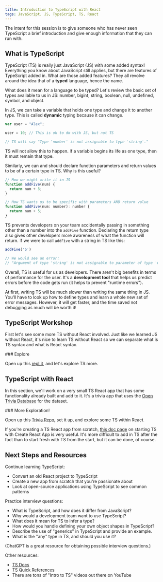 ```yaml
---
title: Introduction to TypeScript with React
tags: JavaScript, JS, TypeScript, TS, React
---
```


The intent for this session is to give someone who has never seen TypeScript a brief introduction and give enough information that they can run with.

## What is TypeScript

TypeScript (TS) is really just JavaScript (JS) with some added syntax! Everything you know about JavaScript still applies, but there are features of TypeScript added in. What are those added features? They all revolve around the idea that of a **typed** language, hence the name.

What does it mean for a language to be typed? Let's review the basic set of types available to us in JS: number, bigint, string, boolean, null, undefined, symbol, and object.

In JS, we can take a variable that holds one type and change it to another type. This is called **dynamic** typing because it can change.

```js
var user = "Alex";

user = 10; // This is ok to do with JS, but not TS

// TS will say "Type 'number' is not assignable to type 'string'."
```

TS will not allow this to happen. If a variable begins its life as one type, then it must remain that type.

Similarly, we can and should declare function parameters and return values to be of a certain type in TS. Why is this useful?

```js
// How we might write it in JS
function addFive(num) {
  return num + 5;
}

// How TS wants us to be specific with parameters AND return value
function addFive(num: number): number {
  return num + 5;
}
```

TS prevents developers on your team accidentally passing in something other than a number into the `addFive` function. Declaring the return type also gives other developers more awareness of what the function will return. If we were to call `addFive` with a string in TS like this:

```js
addFive('5')

// We would see an error:
// "Argument of type 'string' is not assignable to parameter of type 'number'."
```

Overall, TS is useful for us as developers. There aren't big benefits in terms of performance for the user. It's a **development tool** that helps us predict errors before the code gets run (it helps to prevent "runtime errors").

At first, writing TS will be much slower than writing the same thing in JS. You'll have to look up how to define types and learn a whole new set of error messages. However, it will get faster, and the time saved not debugging as much will be worth it!

## TypeScript Workshop

First let's see some more TS without React involved. Just like we learned JS without React, it's nice to learn TS without React so we can separate what is TS syntax and what is React syntax.

<section class="call-to-action">
### Explore

Open up this [repl.it](https://replit.com/@robbiejaeger/TypeScriptIntro#index.ts), and let's explore TS more.
</section>

## TypeScript with React

In this section, we'll work on a very small TS React app that has some functionality already built and add to it. It's a trivia app that uses the [Open Trivia Database](https://opentdb.com/api_config.php) for the dataset.

<section class="call-to-action">
### More Exploration!

Open up this [Trivia Repo](https://github.com/turingschool-examples/trivia-typescript), set it up, and explore some TS within React.
</section>

If you're creating a TS React app from scratch, [this doc page](https://create-react-app.dev/docs/adding-typescript/) on starting TS with Create React App is very useful. It's more difficult to add in TS after the fact than to start fresh with TS from the start, but it can be done, of course.

## Next Steps and Resources

Continue learning TypeScript:
* Convert an old React project to TypeScript
* Create a new app from scratch that you're passionate about
* Look at open-source applications using TypeScript to see common patterns

Practice interview questions:
* What is TypeScript, and how does it differ from JavaScript?
* Why would a development team want to use TypeScript?
* What does it mean for TS to infer a type?
* How would you handle defining your own object shapes in TypeScript?
* Describe the use of "generics" in TypeScript and provide an example.
* What is the "any" type in TS, and should you use it?

(ChatGPT is a great resource for obtaining possible interview questions.)

Other resources:
* [TS Docs](https://www.typescriptlang.org/)
* [TS Quick References](https://www.typescriptlang.org/cheatsheets)
* There are tons of "Intro to TS" videos out there on YouTube
